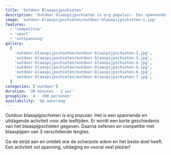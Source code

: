 ```yaml
---
title: 'Outdoor Blaaspijpschieten'
description: 'Outdoor blaaspijpschieten is erg populair. Een spannende en uitdagende activiteit voor alle leeftijden.'
image: 'outdoor-blaaspijpschieten/outdoor-blaaspijpschieten-1.jpg'
features:
  - 'competitie'
  - 'sport'
  - 'ontspanning'
gallery:
  [
    'outdoor-blaaspijpschieten/outdoor-blaaspijpschieten-2.jpg',
    'outdoor-blaaspijpschieten/outdoor-blaaspijpschieten-3.jpg',
    'outdoor-blaaspijpschieten/outdoor-blaaspijpschieten-4.jpg',
    'outdoor-blaaspijpschieten/outdoor-blaaspijpschieten-5.jpg',
    'outdoor-blaaspijpschieten/outdoor-blaaspijpschieten-6.jpg',
    'outdoor-blaaspijpschieten/outdoor-blaaspijpschieten-7.jpg',
  ]
categories: ['outdoor']
duration: '30 minuten - 2 uur'
groupSize: '4 - 200 personen'
availability: 'Op aanvraag'
---
```


Outdoor blaaspijpschieten is erg populair. Het is een spannende en uitdagende activiteit voor alle leeftijden. Er wordt een korte geschiedenis van het blaaspijpschieten gegeven. Daarna oefenen en competitie met blaaspijpen van 3 verschillende lengtes.

Ga de strijd aan en ontdek wie de scherpste adem en het beste doel heeft. Een activiteit vol spanning, uitdaging en vooral veel plezier!

